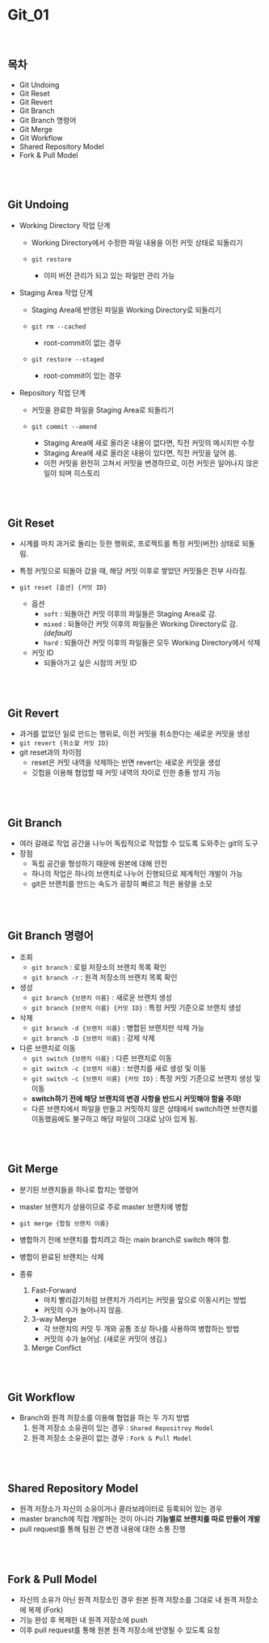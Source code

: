 # Git_01

<br>

## 목차

- Git Undoing
- Git Reset
- Git Revert
- Git Branch
- Git Branch 명령어
- Git Merge
- Git Workflow
- Shared Repository Model
- Fork & Pull Model

<br>

<br>

## Git Undoing

- Working Directory 작업 단계

  - Working Directory에서 수정한 파일 내용을 이전 커밋 상태로 되돌리기

  - ```
    git restore
    ```

    - 이미 버전 관리가 되고 있는 파일만 관리 가능

- Staging Area 작업 단계

  - Staging Area에 반영된 파일을 Working Directory로 되돌리기

  - ```
    git rm --cached
    ```

    - root-commit이 없는 경우

  - ```
    git restore --staged
    ```

    - root-commit이 있는 경우

- Repository 작업 단계

  - 커밋을 완료한 파일을 Staging Area로 되돌리기

  - ```
    git commit --amend
    ```

    - Staging Area에 새로 올라온 내용이 없다면, 직전 커밋의 메시지만 수정
    - Staging Area에 새로 올라온 내용이 있다면, 직전 커밋을 덮어 씀.
    - 이전 커밋을 완전히 고쳐서 커밋을 변경하므로, 이전 커밋은 일어나지 않은 일이 되며 히스토리

<br>

<br>

## Git Reset

- 시계를 마치 과거로 돌리는 듯한 행위로, 프로젝트를 특정 커밋(버전) 상태로 되돌림.

- 특정 커밋으로 되돌아 갔을 때, 해당 커밋 이후로 쌓았던 커밋들은 전부 사라짐.

- ```
  git reset [옵션] {커밋 ID}
  ```

  - 옵션
    - `soft` : 되돌아간 커밋 이후의 파일들은 Staging Area로 감.
    - `mixed` : 되돌아간 커밋 이후의 파일들은 Working Directory로 감. *(default)*
    - `hard` : 되돌아간 커밋 이후의 파일들은 모두 Working Directory에서 삭제
  - 커밋 ID
    - 되돌아가고 싶은 시점의 커밋 ID

<br>

<br>

## Git Revert

- 과거를 없었던 일로 만드는 행위로, 이전 커밋을 취소한다는 새로운 커밋을 생성
- `git revert {취소할 커밋 ID}`
- git reset과의 차이점
  - reset은 커밋 내역을 삭제하는 반면 revert는 새로운 커밋을 생성
  - 깃헙을 이용해 협업할 때 커밋 내역의 차이로 인한 충돌 방지 가능

<br>

<br>

## Git Branch

- 여러 갈래로 작업 공간을 나누어 독립적으로 작업할 수 있도록 도와주는 git의 도구
- 장점
  - 독립 공간을 형성하기 때문에 원본에 대해 안전
  - 하나의 작업은 하나의 브랜치로 나누어 진행되므로 체계적인 개발이 가능
  - git은 브랜치를 만드는 속도가 굉장히 빠르고 적은 용량을 소모

<br>

<br>

## Git Branch 명령어

- 조회
  - `git branch` : 로컬 저장소의 브랜치 목록 확인
  - `git branch -r` : 원격 저장소의 브랜치 목록 확인
- 생성
  - `git branch {브랜치 이름}` : 새로운 브랜치 생성
  - `git branch {브랜치 이름} {커밋 ID}` : 특정 커밋 기준으로 브랜치 생성
- 삭제
  - `git branch -d {브랜치 이름}` : 병합된 브랜치만 삭제 가능
  - `git branch -D {브랜치 이름}` : 강제 삭제
- 다른 브랜치로 이동
  - `git switch {브랜치 이름}` : 다른 브랜치로 이동
  - `git switch -c {브랜치 이름}` : 브랜치를 새로 생성 및 이동
  - `git switch -c {브랜치 이름} {커밋 ID}` : 특정 커밋 기준으로 브랜치 생성 및 이동
  - **switch하기 전에 해당 브랜치의 변경 사항을 반드시 커밋해야 함을 주의!**
  - 다른 브랜치에서 파일을 만들고 커밋하지 않은 상태에서 switch하면 브랜치를 이동했음에도 불구하고 해당 파일이 그대로 남아 있게 됨.

<br>

<br>

## Git Merge

- 분기된 브랜치들을 하나로 합치는 명령어

- master 브랜치가 상용이므로 주로 master 브랜치에 병합

- ```
  git merge {합칠 브랜치 이름}
  ```

- 병합하기 전에 브랜치를 합치려고 하는 main branch로 switch 해야 함.

- 병합이 완료된 브랜치는 삭제

- 종류

  1. Fast-Forward
     - 마치 빨리감기처럼 브랜치가 가리키는 커밋을 앞으로 이동시키는 방법
     - 커밋의 수가 늘어나지 않음.
  2. 3-way Merge
     - 각 브랜치의 커밋 두 개와 공통 조상 하나를 사용하여 병합하는 방법
     - 커밋의 수가 늘어남. (새로운 커밋이 생김.)
  3. Merge Conflict

<br>

<br>

## Git Workflow

- Branch와 원격 저장소를 이용해 협업을 하는 두 가지 방법
  1. 원격 저장소 소유권이 있는 경우 :  `Shared Repositroy Model`
  2. 원격 저장소 소유권이 없는 경우 :  `Fork & Pull Model`

<br>

<br>

## Shared Repository Model

- 원격 저장소가 자신의 소유이거나 콜라보레이터로 등록되어 있는 경우
- master branch에 직접 개발하는 것이 아니라 **기능별로 브랜치를 따로 만들어 개발**
- pull request를 통해 팀원 간 변경 내용에 대한 소통 진행

<br>

<br>

## Fork & Pull Model

- 자신의 소유가 아닌 원격 저장소인 경우 원본 원격 저장소를 그대로 내 원격 저장소에 복제 (Fork)
- 기능 완성 후 복제한 내 원격 저장소에 push
- 이후 pull request를 통해 원본 원격 저장소에 반영될 수 있도록 요청